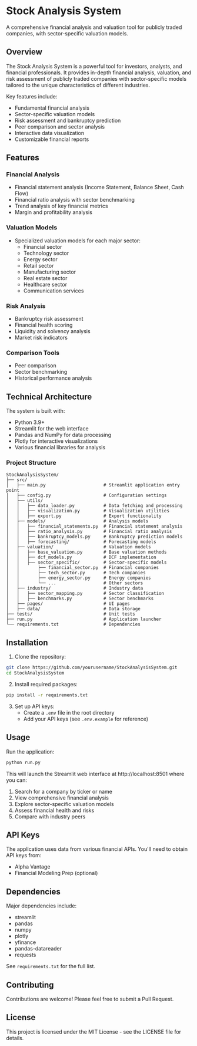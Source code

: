 # Stock Analysis System

A comprehensive financial analysis and valuation tool for publicly traded companies, with sector-specific valuation models.

## Overview

The Stock Analysis System is a powerful tool for investors, analysts, and financial professionals. It provides in-depth financial analysis, valuation, and risk assessment of publicly traded companies with sector-specific models tailored to the unique characteristics of different industries.

Key features include:
- Fundamental financial analysis
- Sector-specific valuation models
- Risk assessment and bankruptcy prediction
- Peer comparison and sector analysis
- Interactive data visualization
- Customizable financial reports

## Features

### Financial Analysis
- Financial statement analysis (Income Statement, Balance Sheet, Cash Flow)
- Financial ratio analysis with sector benchmarking
- Trend analysis of key financial metrics
- Margin and profitability analysis

### Valuation Models
- Specialized valuation models for each major sector:
  - Financial sector
  - Technology sector
  - Energy sector
  - Retail sector
  - Manufacturing sector
  - Real estate sector
  - Healthcare sector
  - Communication services

### Risk Analysis
- Bankruptcy risk assessment
- Financial health scoring
- Liquidity and solvency analysis
- Market risk indicators

### Comparison Tools
- Peer comparison
- Sector benchmarking
- Historical performance analysis

## Technical Architecture

The system is built with:
- Python 3.9+
- Streamlit for the web interface
- Pandas and NumPy for data processing
- Plotly for interactive visualizations
- Various financial libraries for analysis

### Project Structure
```
StockAnalysisSystem/
├── src/
│   ├── main.py                      # Streamlit application entry point
│   ├── config.py                    # Configuration settings
│   ├── utils/
│   │   ├── data_loader.py           # Data fetching and processing
│   │   ├── visualization.py         # Visualization utilities
│   │   ├── export.py                # Export functionality
│   ├── models/                      # Analysis models
│   │   ├── financial_statements.py  # Financial statement analysis
│   │   ├── ratio_analysis.py        # Financial ratio analysis
│   │   ├── bankruptcy_models.py     # Bankruptcy prediction models
│   │   ├── forecasting/             # Forecasting models
│   ├── valuation/                   # Valuation models
│   │   ├── base_valuation.py        # Base valuation methods
│   │   ├── dcf_models.py            # DCF implementation
│   │   ├── sector_specific/         # Sector-specific models
│   │       ├── financial_sector.py  # Financial companies
│   │       ├── tech_sector.py       # Tech companies
│   │       ├── energy_sector.py     # Energy companies
│   │       └── ...                  # Other sectors
│   ├── industry/                    # Industry data
│   │   ├── sector_mapping.py        # Sector classification
│   │   ├── benchmarks.py            # Sector benchmarks
│   ├── pages/                       # UI pages
│   ├── data/                        # Data storage
├── tests/                           # Unit tests
├── run.py                           # Application launcher
└── requirements.txt                 # Dependencies
```

## Installation

1. Clone the repository:
```bash
git clone https://github.com/yourusername/StockAnalysisSystem.git
cd StockAnalysisSystem
```

2. Install required packages:
```bash
pip install -r requirements.txt
```

3. Set up API keys:
   - Create a `.env` file in the root directory
   - Add your API keys (see `.env.example` for reference)

## Usage

Run the application:
```bash
python run.py
```

This will launch the Streamlit web interface at http://localhost:8501 where you can:
1. Search for a company by ticker or name
2. View comprehensive financial analysis
3. Explore sector-specific valuation models
4. Assess financial health and risks
5. Compare with industry peers

## API Keys

The application uses data from various financial APIs. You'll need to obtain API keys from:
- Alpha Vantage
- Financial Modeling Prep (optional)

## Dependencies

Major dependencies include:
- streamlit
- pandas
- numpy
- plotly
- yfinance
- pandas-datareader
- requests

See `requirements.txt` for the full list.

## Contributing

Contributions are welcome! Please feel free to submit a Pull Request.

## License

This project is licensed under the MIT License - see the LICENSE file for details.